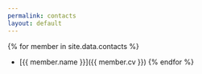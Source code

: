 ```yaml
---
permalink: contacts
layout: default
---
```


{% for member in site.data.contacts %}
  * [{{ member.name }}]({{ member.cv }})
{% endfor %}
